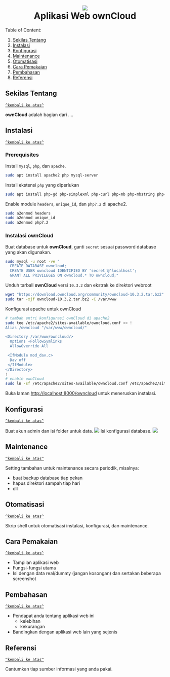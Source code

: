 <h1 id="top" align="center"><img src="https://upload.wikimedia.org/wikipedia/commons/f/f6/OwnCloud_logo_and_wordmark.svg"><br />Aplikasi Web ownCloud</h1>

Table of Content:

1. [Sekilas Tentang](#sekilas-tentang)
2. [Instalasi](#instalasi)
3. [Konfigurasi](#konfigurasi)
4. [Maintenance](#maintenance)
5. [Otomatisasi](#otomatisasi)
6. [Cara Pemakaian](#cara-pemakaian)
7. [Pembahasan](#pembahasan)
8. [Referensi](#referensi)

## Sekilas Tentang
[`^kembali ke atas^`](#top)

__ownCloud__ adalah bagian dari ....


## Instalasi
[`^kembali ke atas^`](#top)
### Prerequisites
Install `mysql`, `php`, dan `apache`.
```sh
sudo apt install apache2 php mysql-server
```
Install ekstensi `php` yang diperlukan
```sh
sudo apt install php-gd php-simplexml php-curl php-mb php-mbstring php-zip php-dom php-xmlwriter php-intl php-mysql
```
Enable module `headers`, `unique_id`, dan `php7.2` di apache2.
```sh
sudo a2enmod headers
sudo a2enmod unique_id
sudo a2enmod php7.2
```
### Instalasi ownCloud
Buat database untuk __ownCloud__, ganti `secret` sesuai password database yang akan digunakan.
```sh
sudo mysql -u root -ve "
  CREATE DATABASE owncloud;
  CREATE USER owncloud IDENTIFIED BY 'secret'@'localhost';
  GRANT ALL PRIVILEGES ON owncloud.* TO owncloud;"
```
Unduh tarball __ownCloud__ versi `10.3.2` dan ekstrak ke direktori webroot
```sh
wget "https://download.owncloud.org/community/owncloud-10.3.2.tar.bz2"
sudo tar -xjf owncloud-10.3.2.tar.bz2 -C /var/www
```
Konfigurasi apache untuk ownCloud
```sh
# tambah entri konfigurasi ownCloud di apache2
sudo tee /etc/apache2/sites-available/owncloud.conf << !
Alias /owncloud "/var/www/owncloud/"

<Directory /var/www/owncloud/>
  Options +FollowSymlinks
  AllowOverride All

 <IfModule mod_dav.c>
  Dav off
 </IfModule>
</Directory>
!
# enable ownCloud
sudo ln -sf /etc/apache2/sites-available/owncloud.conf /etc/apache2/sites-enabled/owncloud.conf
```
Buka laman [http://localhost:8000/owncloud](http://localhost:8000/owncloud) untuk meneruskan instalasi.
## Konfigurasi
[`^kembali ke atas^`](#top)

Buat akun admin dan isi folder untuk data.
<img src="https://ibb.co/72dyncM">
Isi konfigurasi database.
<img src="https://ibb.co/jvSbZrv">

##  Maintenance
[`^kembali ke atas^`](#top)

Setting tambahan untuk maintenance secara periodik, misalnya:
- buat backup database tiap pekan
- hapus direktori sampah tiap hari
- dll


## Otomatisasi
[`^kembali ke atas^`](#top)

Skrip shell untuk otomatisasi instalasi, konfigurasi, dan maintenance.


## Cara Pemakaian
[`^kembali ke atas^`](#top)

- Tampilan aplikasi web
- Fungsi-fungsi utama
- Isi dengan data real/dummy (jangan kosongan) dan sertakan beberapa screenshot


## Pembahasan
[`^kembali ke atas^`](#top)

- Pendapat anda tentang aplikasi web ini
    - kelebihan
    - kekurangan
- Bandingkan dengan aplikasi web lain yang sejenis


## Referensi
[`^kembali ke atas^`](#top)

Cantumkan tiap sumber informasi yang anda pakai.
